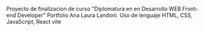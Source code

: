 Proyecto de finalizacion de curso "Diplomatura en en Desarrollo WEB Front-end Developer"
Portfolio Ana Laura Landoni. 
Uso de lenguaje HTML, CSS, JavaScript, React vite
